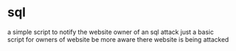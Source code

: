 # sql
a simple script to notify the website owner of an sql attack
just a basic script for owners of website 
be more aware there website is being attacked

